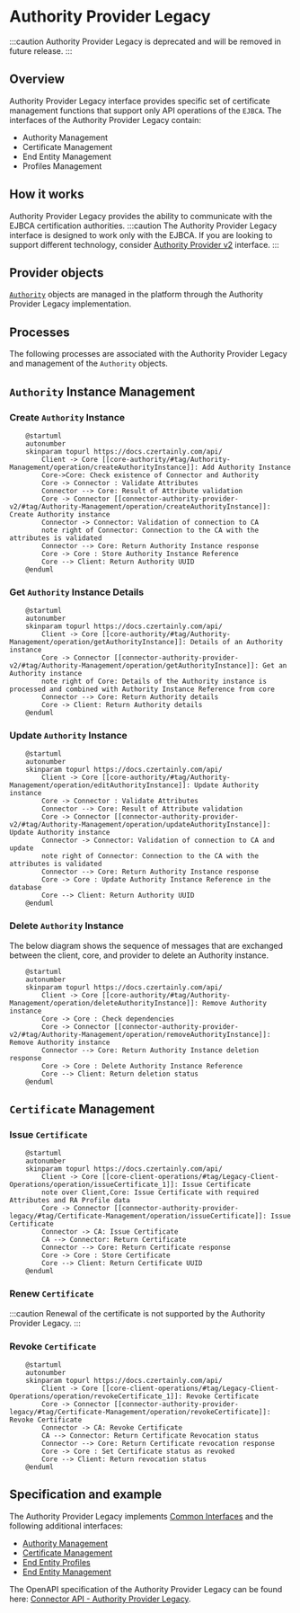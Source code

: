 # Authority Provider Legacy

:::caution
Authority Provider Legacy is deprecated and will be removed in future release.
:::

## Overview

Authority Provider Legacy interface provides specific set of certificate management functions that support only API operations of the `EJBCA`.
The interfaces of the Authority Provider Legacy contain:
- Authority Management
- Certificate Management
- End Entity Management
- Profiles Management

## How it works

Authority Provider Legacy provides the ability to communicate with the EJBCA certification authorities.
:::caution
The Authority Provider Legacy interface is designed to work only with the EJBCA. If you are looking to support different technology, consider [Authority Provider v2](14-authority-provider-v2.md) interface.
:::

## Provider objects

[`Authority`](../../concept-design/core-components/authority) objects are managed in the platform through the Authority Provider Legacy implementation.

## Processes

The following processes are associated with the Authority Provider Legacy and management of the `Authority` objects.

## `Authority` Instance Management

### Create `Authority` Instance

```plantuml
    @startuml
    autonumber
    skinparam topurl https://docs.czertainly.com/api/
        Client -> Core [[core-authority/#tag/Authority-Management/operation/createAuthorityInstance]]: Add Authority Instance
        Core->Core: Check existence of Connector and Authority
        Core -> Connector : Validate Attributes
        Connector --> Core: Result of Attribute validation
        Core -> Connector [[connector-authority-provider-v2/#tag/Authority-Management/operation/createAuthorityInstance]]: Create Authority instance
        Connector -> Connector: Validation of connection to CA
        note right of Connector: Connection to the CA with the attributes is validated
        Connector --> Core: Return Authority Instance response
        Core -> Core : Store Authority Instance Reference
        Core --> Client: Return Authority UUID
    @enduml
```

### Get `Authority` Instance Details

```plantuml
    @startuml
    autonumber
    skinparam topurl https://docs.czertainly.com/api/
        Client -> Core [[core-authority/#tag/Authority-Management/operation/getAuthorityInstance]]: Details of an Authority instance
        Core -> Connector [[connector-authority-provider-v2/#tag/Authority-Management/operation/getAuthorityInstance]]: Get an Authority instance
        note right of Core: Details of the Authority instance is processed and combined with Authority Instance Reference from core
        Connector --> Core: Return Authority details
        Core -> Client: Return Authority details
    @enduml
```

### Update `Authority` Instance

```plantuml
    @startuml
    autonumber
    skinparam topurl https://docs.czertainly.com/api/
        Client -> Core [[core-authority/#tag/Authority-Management/operation/editAuthorityInstance]]: Update Authority instance
        Core -> Connector : Validate Attributes
        Connector --> Core: Result of Attribute validation
        Core -> Connector [[connector-authority-provider-v2/#tag/Authority-Management/operation/updateAuthorityInstance]]: Update Authority instance
        Connector -> Connector: Validation of connection to CA and update
        note right of Connector: Connection to the CA with the attributes is validated
        Connector --> Core: Return Authority Instance response
        Core -> Core : Update Authority Instance Reference in the database
        Core --> Client: Return Authority UUID
    @enduml
```

### Delete `Authority` Instance

The below diagram shows the sequence of messages that are exchanged between the client, core, and provider to delete an Authority instance.

```plantuml
    @startuml
    autonumber
    skinparam topurl https://docs.czertainly.com/api/
        Client -> Core [[core-authority/#tag/Authority-Management/operation/deleteAuthorityInstance]]: Remove Authority instance
        Core -> Core : Check dependencies
        Core -> Connector [[connector-authority-provider-v2/#tag/Authority-Management/operation/removeAuthorityInstance]]: Remove Authority instance
        Connector --> Core: Return Authority Instance deletion response
        Core -> Core : Delete Authority Instance Reference
        Core --> Client: Return deletion status
    @enduml
```

## `Certificate` Management

### Issue `Certificate`

```plantuml
    @startuml
    autonumber
    skinparam topurl https://docs.czertainly.com/api/
        Client -> Core [[core-client-operations/#tag/Legacy-Client-Operations/operation/issueCertificate_1]]: Issue Certificate
        note over Client,Core: Issue Certificate with required Attributes and RA Profile data
        Core -> Connector [[connector-authority-provider-legacy/#tag/Certificate-Management/operation/issueCertificate]]: Issue Certificate
        Connector -> CA: Issue Certificate
        CA --> Connector: Return Certificate
        Connector --> Core: Return Certificate response
        Core -> Core : Store Certificate
        Core --> Client: Return Certificate UUID
    @enduml
```

### Renew `Certificate`

:::caution
Renewal of the certificate is not supported by the Authority Provider Legacy.
:::
### Revoke `Certificate`

```plantuml
    @startuml
    autonumber
    skinparam topurl https://docs.czertainly.com/api/
        Client -> Core [[core-client-operations/#tag/Legacy-Client-Operations/operation/revokeCertificate_1]]: Revoke Certificate
        Core -> Connector [[connector-authority-provider-legacy/#tag/Certificate-Management/operation/revokeCertificate]]: Revoke Certificate
        Connector -> CA: Revoke Certificate
        CA --> Connector: Return Certificate Revocation status
        Connector --> Core: Return Certificate revocation response
        Core -> Core : Set Certificate status as revoked
        Core --> Client: Return revocation status
    @enduml
```

## Specification and example

The Authority Provider Legacy implements [Common Interfaces](common-interfaces/overview) and the following additional interfaces:
- [Authority Management](/api/connector-authority-provider-legacy/#tag/Authority-Management)
- [Certificate Management](/api/connector-authority-provider-legacy/#tag/Certificate-Management)
- [End Entity Profiles](/api/connector-authority-provider-legacy/#tag/End-Entity-Profiles)
- [End Entity Management](/api/connector-authority-provider-legacy/#tag/End-Entity-Management)

The OpenAPI specification of the Authority Provider Legacy can be found here: [Connector API - Authority Provider Legacy](/api/connector-authority-provider-legacy/).
